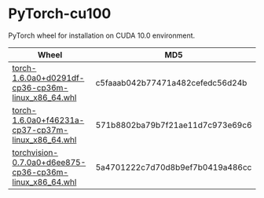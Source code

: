 # PyTorch-cu100

PyTorch wheel for installation on CUDA 10.0 environment.

| Wheel | MD5 |
|-|-|
|[torch-1.6.0a0+d0291df-cp36-cp36m-linux_x86_64.whl](https://github.com/Lmy0217/PyTorch-cu100/releases/download/v1.6.0a0/torch-1.6.0a0+d0291df-cp36-cp36m-linux_x86_64.whl)|c5faaab042b77471a482cefedc56d24b|
|[torch-1.6.0a0+f46231a-cp37-cp37m-linux_x86_64.whl](https://github.com/Lmy0217/PyTorch-cu100/releases/download/v1.6.0a0/torch-1.6.0a0+f46231a-cp37-cp37m-linux_x86_64.whl)|571b8802ba79b7f21ae11d7c973e69c6|
|[torchvision-0.7.0a0+d6ee875-cp36-cp36m-linux_x86_64.whl](https://github.com/Lmy0217/PyTorch-cu100/releases/download/v1.6.0a0/torchvision-0.7.0a0+d6ee875-cp36-cp36m-linux_x86_64.whl)|5a4701222c7d70d8b9ef7b0419a486cc|
